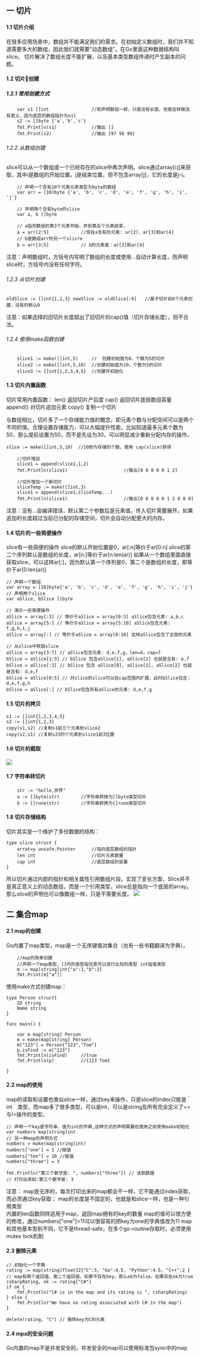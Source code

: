 ## 一 切片
#### 1.1 切片介绍
在很多应用场景中，数组并不能满足我们的需求。在初始定义数组时，我们并不知道需要多大的数组，因此我们就需要“动态数组”。在Go里面这种数据结构叫slice。
切片解决了数组长度不能扩展，以及基本类型数组传递时产生副本的问题。
#### 1.2 切片创建
##### 1.2.1 常用创建方式
```
	var s1 []int				//和声明数组一样，只是没有长度，但是这样做没有意义，因为底层的数组指针为nil
	s2 := []byte {'a','b','c'}
	fmt.Println(s1)				//输出 []
	fmt.Print(s2)				//输出 [97 98 99]
```
###### 1.2.2 从数组创建
slice可以从一个数组或一个已经存在的slice中再次声明。slice通过array[i:j]来获取，其中i是数组的开始位置，j是结束位置，但不包含array[j]，它的长度是j-i。
```
	// 声明一个含有10个元素元素类型为byte的数组
	var arr = [10]byte {'a', 'b', 'c', 'd', 'e', 'f', 'g', 'h', 'i', 'j'}

	// 声明两个含有byte的slice
	var a, b []byte

	// a指向数组的第3个元素开始，并到第五个元素结束，
	a = arr[2:5]			//现在a含有的元素: ar[2]、ar[3]和ar[4]
	// b是数组arr的另一个slicre
	b = arr[3:5]			// b的元素是：ar[3]和ar[4]
```
注意：声明数组时，方括号内写明了数组的长度或使用...自动计算长度，而声明slice时，方括号内没有任何字符。
###### 1.2.3 从切片创建
```
oldSlice := []int{1,2,3} newSlice := oldSlice[:6]	//基于切片前6个元素创建，没有的默认0
```
注意：如果选择的旧切片长度超出了旧切片的cap()值（切片存储长度），则不合法。
###### 1.2.4 使用make函数创建
```
	slice1 := make([]int,5)		//	创建初始值为0，个数为5的切片
	slice2 := make([]int,5,10)	//创建初始值为10，个数为5的切片
	slice3 := []int{1,2,3,4,5}	//创建并初始化
```
#### 1.3 切片内置函数
切片常用内置函数：
len()		返回切片产后度
cap()		返回切片底层数组容量
append()	对切片追加元素
copy()		复制一个切片

与数组相比，切片多了一个存储能力值的概念，即元素个数与分配空间可以是两个不同的值。合理设置存储能力，可以大幅提升性能，比如知道最多元素个数为50，那么提前设置为50，而不是先设为30，可以明显减少重新分配内存的操作。
```
slice := make([]int,5,10)  //10即为存储的个数，使用 cap(slice)获得
```
```
	//切片增加
	slice1 = append(slice1,1,2)
	fmt.Println(slice1)						//输出[0 0 0 0 0 1 2]

	//切片增加一个新切片
	sliceTemp := make([]int,3)
	slice1 = append(slice1,sliceTemp...)
	fmt.Println(slice1)						//输出[0 0 0 0 0 1 2 0 0 0]
```
注意：没有...会编译错误，默认第二个参数后是元素值，传入切片需要展开。如果追加的长度超过当前已分配的存储空间，切片会自动分配更大的内存。
#### 1.4 切片的一些简便操作
slice有一些简便的操作
slice的默认开始位置是0，ar[:n]等价于ar[0:n]
slice的第二个序列默认是数组的长度，ar[n:]等价于ar[n:len(ar)]
如果从一个数组里面直接获取slice，可以这样ar[:]，因为默认第一个序列是0，第二个是数组的长度，即等价于ar[0:len(ar)]
```
// 声明一个数组
var array = [10]byte{'a', 'b', 'c', 'd', 'e', 'f', 'g', 'h', 'i', 'j'}
// 声明两个slice
var aSlice, bSlice []byte

// 演示一些简便操作
aSlice = array[:3] // 等价于aSlice = array[0:3] aSlice包含元素: a,b,c
aSlice = array[5:] // 等价于aSlice = array[5:10] aSlice包含元素: f,g,h,i,j
aSlice = array[:] // 等价于aSlice = array[0:10] 这样aSlice包含了全部的元素

// 从slice中获取slice
aSlice = array[3:7] // aSlice包含元素: d,e,f,g，len=4，cap=7
bSlice = aSlice[1:3] // bSlice 包含aSlice[1], aSlice[2] 也就是含有: e,f
bSlice = aSlice[:3] // bSlice 包含 aSlice[0], aSlice[1], aSlice[2] 也就是含有: d,e,f
bSlice = aSlice[0:5] // 对slice的slice可以在cap范围内扩展，此时bSlice包含：d,e,f,g,h
bSlice = aSlice[:] // bSlice包含所有aSlice的元素: d,e,f,g

```
#### 1.5 切片的拷贝
```
s1 := []int{1,2,3,4,5}
s2 := []int{1,2,3}
copy(s1,s2) //复制s1前三个元素到slice2
copy(s2,s1) //复制s23的个元素到slice1前3位置
```
#### 1.6 切片的截取
![](/images/Golang/语法-02.png)
#### 1.7 字符串转切片
```
	str := "hello,世界"
	a := []byte(str)		//字符串转换为[]byte类型切片
	b := []rune(str)		//字符串转换为[]rune类型切片
```
#### 1.8 切片存储结构
切片其实是一个维护了多份数据的结构：
```
type slice struct {
	arrat=y unsafe.Pointer		//指向底层数组的指针
	len int						//切片元素数量
	cap int						//底层数组的容量
}
```
所以切片通过内部的指针和相关属性引用数组片段，实现了变长方案，Slice并不是真正意义上的动态数组，而是一个引用类型，slice总是指向一个底层的array。那么slice的声明也可以像数组一样，只是不需要长度。
![](/images/Golang/语法-03.png)

## 二 集合map
#### 2.1 map的创建
Go内置了map类型，map是一个无序键值对集合（也有一些书籍翻译为字典）。
```
	//map的简单创建
	//声明一个map类型，[]内的类型指任意可以进行比较的类型 int指值类型
	m := map[string]int{"a":1,"b":2}
	fmt.Print(m["a"])
```

使用make方式创建map：
```
type Person struct{
	ID string
	Name string
}

func main() {

	var m map[string] Person				
	m = make(map[string] Person)
	m["123"] = Person{"123","Tom"}
	p,isFind := m["123"]
	fmt.Println(isFind)		//true
	fmt.Println(p)			//{123 Tom}

}
```
#### 2.2 map的使用
map的读取和设置也类似slice一样，通过key来操作，只是slice的index只能是｀int｀类型，而map多了很多类型，可以是int，可以是string及所有完全定义了==与!=操作的类型。
```
// 声明一个key是字符串，值为int的字典,这种方式的声明需要在使用之前使用make初始化
var numbers map[string]int
// 另一种map的声明方式
numbers = make(map[string]int)
numbers["one"] = 1 //赋值
numbers["ten"] = 10 //赋值
numbers["three"] = 3

fmt.Println("第三个数字是: ", numbers["three"]) // 读取数据
// 打印出来如:第三个数字是: 3
```

注意：
map是无序的，每次打印出来的map都会不一样，它不能通过index获取，而必须通过key获取；
map的长度是不固定的，也就是和slice一样，也是一种引用类型	
内置的len函数同样适用于map，返回map拥有的key的数量
map的值可以很方便的修改，通过numbers["one"]=11可以很容易的把key为one的字典值改为11
map和其他基本型别不同，它不是thread-safe，在多个go-routine存取时，必须使用mutex lock机制

#### 2.3 删除元素
```
// 初始化一个字典
rating := map[string]float32{"C":5, "Go":4.5, "Python":4.5, "C++":2 }
// map有两个返回值，第二个返回值，如果不存在key，那么ok为false，如果存在ok为true
csharpRating, ok := rating["C#"]
if ok {
    fmt.Println("C# is in the map and its rating is ", csharpRating)
} else {
    fmt.Println("We have no rating associated with C# in the map")
}

delete(rating, "C") // 删除key为C的元素
```
#### 2.4 mpa的安全问题
Go内置的map不是并发安全的，并发安全的map可以使用标准包sync中的map


